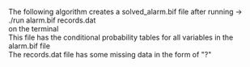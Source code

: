 The following algorithm creates a solved_alarm.bif file after running ->
<br>
./run alarm.bif records.dat 
<br>
on the terminal
<br>
This file has the conditional probability tables for all variables in the alarm.bif file
<br>
The records.dat file has some missing data in the form of "?" 